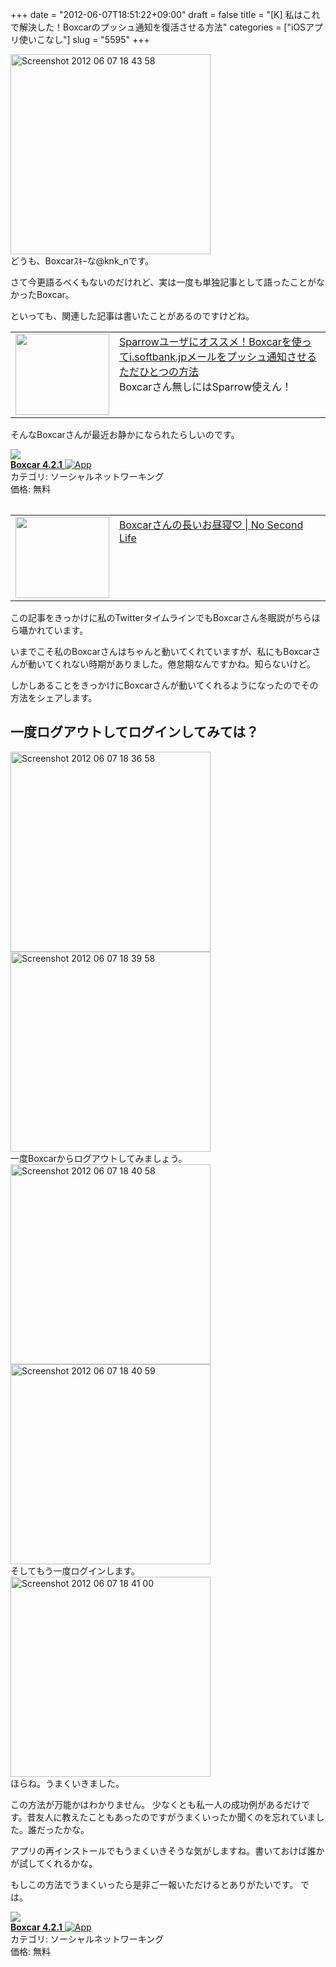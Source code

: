 +++
date = "2012-06-07T18:51:22+09:00"
draft = false
title = "[K] 私はこれで解決した！Boxcarのプッシュ通知を復活させる方法"
categories = ["iOSアプリ使いこなし"]
slug = "5595"
+++

<div class="center"><a href="https://knk-n.com/images/2012/06/screenshot-2012-06-07-18.43.58.png"><img src="https://knk-n.com/images/2012/06/screenshot-2012-06-07-18.43.58.png" alt="Screenshot 2012 06 07 18 43 58" title="screenshot 2012-06-07 18.43.58.png" border="0" width="320" height="auto" /></a></div>
どうも、Boxcarｽｷｰな@knk_nです。

さて今更語るべくもないのだけれど、実は一度も単独記事として語ったことがなかったBoxcar。

といっても、関連した記事は書いたことがあるのですけどね。

<table width="100%"><td valign="top" width="150"><a href="http://knk-n.com/2012/03/17/sparrow_push_notification_from_i-softbank-jp_mail/" target="_blank"><img border="0" src="http://capture.heartrails.com/150x130/shadow?http://knk-n.com/2012/03/17/sparrow_push_notification_from_i-softbank-jp_mail/" alt="" width="150" height="130" /></a></td><td valign="top"><a  href="http://knk-n.com/2012/03/17/sparrow_push_notification_from_i-softbank-jp_mail/" target="_blank">Sparrowユーザにオススメ！Boxcarを使ってi.softbank.jpメールをプッシュ通知させるただひとつの方法</a><script type="text/javascript">var url = "http://knk-n.com/2012/03/17/sparrow_push_notification_from_i-softbank-jp_mail/";</script><script src="http://api.b.st-hatena.com/entry.count?url=http://knk-n.com/2012/03/17/sparrow_push_notification_from_i-softbank-jp_mail/&callback=hatebTxt"></script><br />Boxcarさん無しにはSparrow使えん！
</td></table>

そんなBoxcarさんが最近お静かになられたらしいのです。

<table class="appstorehelper">
<a href="http://itunes.apple.com/jp/app/boxcar/id321493542?mt=8&uo=4" rel="nofollow" target="_blank"><img class="appstorehelper_appicn" src="http://a5.mzstatic.com/us/r1000/095/Purple/b0/be/24/mzl.mfquexuq.png" /></a><div class="appstorehelper_text"><a href="http://itunes.apple.com/jp/app/boxcar/id321493542?mt=8&uo=4" rel="nofollow" target="_blank"><b>Boxcar 4.2.1</b> <img alt="App" src="http://ax.phobos.apple.com.edgesuite.net/ja_jp/images/web/linkmaker/badge_appstore-sm.gif" style="vertical-align: text-bottom;" /></b></a><br />カテゴリ: ソーシャルネットワーキング<br />価格: 無料<br clear="all" /></div>
</table><!--more--><table width="100%"><td valign="top" width="150"><a href="http://www.ttcbn.net/no_second_life/archives/23405" target="_blank"><img border="0" src="http://capture.heartrails.com/150x130/shadow?http://www.ttcbn.net/no_second_life/archives/23405" alt="" width="150" height="130" /></a></td><td valign="top"><a  href="http://www.ttcbn.net/no_second_life/archives/23405" target="_blank">Boxcarさんの長いお昼寝♡ | No Second Life</a><script type="text/javascript">var url = "http://www.ttcbn.net/no_second_life/archives/23405";</script><script src="http://api.b.st-hatena.com/entry.count?url=http://www.ttcbn.net/no_second_life/archives/23405&callback=hatebTxt"></script>
</td></table>
この記事をきっかけに私のTwitterタイムラインでもBoxcarさん冬眠説がちらほら囁かれています。

いまでこそ私のBoxcarさんはちゃんと動いてくれていますが、私にもBoxcarさんが動いてくれない時期がありました。倦怠期なんですかね。知らないけど。

しかしあることをきっかけにBoxcarさんが動いてくれるようになったのでその方法をシェアします。

<h2>一度ログアウトしてログインしてみては？</h2>
<div class="center"><a href="https://knk-n.com/images/2012/06/screenshot-2012-06-07-18.36.58.jpg"><img src="https://knk-n.com/images/2012/06/screenshot-2012-06-07-18.36.58.jpg" alt="Screenshot 2012 06 07 18 36 58" title="screenshot 2012-06-07 18.36.58.jpg" border="0" width="320" height="auto" /></a></div>

<div class="center"><a href="https://knk-n.com/images/2012/06/screenshot-2012-06-07-18.39.58.jpg"><img src="https://knk-n.com/images/2012/06/screenshot-2012-06-07-18.39.58.jpg" alt="Screenshot 2012 06 07 18 39 58" title="screenshot 2012-06-07 18.39.58.jpg" border="0" width="320" height="auto" /></a></div>
一度Boxcarからログアウトしてみましょう。

<div class="center"><a href="https://knk-n.com/images/2012/06/screenshot-2012-06-07-18.40.58.jpg"><img src="https://knk-n.com/images/2012/06/screenshot-2012-06-07-18.40.58.jpg" alt="Screenshot 2012 06 07 18 40 58" title="screenshot 2012-06-07 18.40.58.jpg" border="0" width="320" height="auto" /></a></div>

<div class="center"><a href="https://knk-n.com/images/2012/06/screenshot-2012-06-07-18.40.59.jpg"><img src="https://knk-n.com/images/2012/06/screenshot-2012-06-07-18.40.59.jpg" alt="Screenshot 2012 06 07 18 40 59" title="screenshot 2012-06-07 18.40.59.jpg" border="0" width="320" height="auto" /></a></div>
そしてもう一度ログインします。

<div class="center"><a href="https://knk-n.com/images/2012/06/screenshot-2012-06-07-18.41.00.jpg"><img src="https://knk-n.com/images/2012/06/screenshot-2012-06-07-18.41.00.jpg" alt="Screenshot 2012 06 07 18 41 00" title="screenshot 2012-06-07 18.41.00.jpg" border="0" width="320" height="auto" /></a></div>
ほらね。うまくいきました。

この方法が万能かはわかりません。
少なくとも私一人の成功例があるだけです。昔友人に教えたこともあったのですがうまくいったか聞くのを忘れていました。誰だったかな。

アプリの再インストールでもうまくいきそうな気がしますね。書いておけば誰かが試してくれるかな。

もしこの方法でうまくいったら是非ご一報いただけるとありがたいです。
では。
<table class="appstorehelper">
<a href="http://itunes.apple.com/jp/app/boxcar/id321493542?mt=8&uo=4" rel="nofollow" target="_blank"><img class="appstorehelper_appicn" src="http://a5.mzstatic.com/us/r1000/095/Purple/b0/be/24/mzl.mfquexuq.png" /></a><div class="appstorehelper_text"><a href="http://itunes.apple.com/jp/app/boxcar/id321493542?mt=8&uo=4" rel="nofollow" target="_blank"><b>Boxcar 4.2.1</b> <img alt="App" src="http://ax.phobos.apple.com.edgesuite.net/ja_jp/images/web/linkmaker/badge_appstore-sm.gif" style="vertical-align: text-bottom;" /></b></a><br />カテゴリ: ソーシャルネットワーキング<br />価格: 無料<br clear="all" /></div>
</table>

